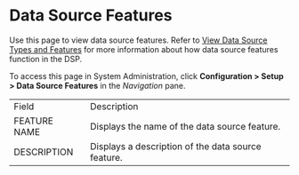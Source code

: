 # Data Source Features

<div class="use">

Use this page to view data source features. Refer to [View Data Source
Types and Features](../Use_Cases/ViewDataSourceTypesFeatures.htm) for
more information about how data source features function in the DSP.

</div>

To access this page in System Administration, click **Configuration \>
Setup \> Data Source Features** in the *Navigation* pane.

|              |                                                    |
| ------------ | -------------------------------------------------- |
| Field        | Description                                        |
| FEATURE NAME | Displays the name of the data source feature.      |
| DESCRIPTION  | Displays a description of the data source feature. |
